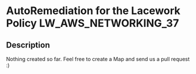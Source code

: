 # AutoRemediation for the Lacework Policy LW_AWS_NETWORKING_37

## Description
Nothing created so far. Feel free to create a Map and send us a pull request :)
